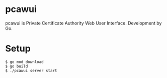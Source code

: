 # pcawui
pcawui is Private Certificate Authority Web User Interface.
Development by Go.

# Setup
```
$ go mod download
$ go build
$ ./pcawui server start
```

